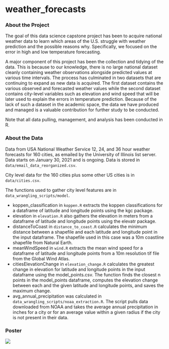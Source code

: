 # weather_forecasts

### About the Project
The goal of this data science capstone project has been to acquire national weather data to learn which areas of the U.S. struggle with weather prediction and the possible reasons why. Specifically, we focused on the error in high and low temperature forecasting.  

A major component of this project has been the collection and tidying of the data. This is because to our knowledge, there is no large national dataset cleanly containing weather observations alongside predicted values at various time intervals. The process has culminated in two datasets that are continuing to expand as new data is acquired. The first dataset contains the various observed and forecasted weather values while the second dataset contains city-level variables such as elevation and wind speed that will be later used to explain the errors in temperature prediction. Because of the lack of such a dataset in the academic space, the data we have produced and managed is a valuable contribution for further study to be conducted. 

Note that all data pulling, management, and analysis has been conducted in R.

### About the Data
Data from USA National Weather Service 12, 24, and 36 hour weather forecasts for 160 cities, as emailed by the University of Illinois list server. Data starts on January 30, 2021 and is ongoing. Data is stored in `data/email_data_reorganized.csv`.

City level data for the 160 cities plus some other US cities is in `data/cities.csv`.

The functions used to gather city level features are in `data_wrangling_scripts/model`.
* koppen_classification in `koppen.R` extracts the koppen classifications for a dataframe of latitude and longitude points using the kgc package.
* elevation in `elevation.R` also gathers the elevation in meters from a dataframe of latitude and longitude points using the elevatr package.
* distanceToCoast in `distance_to_coast.R` calculates the minimum distance between a shapefile and each latitude and longitude point in the input dataframe. The shapefile used in this case was a 10m coastline shapefile from Natural Earth.
* meanWindSpeed in `wind.R` extracts the mean wind speed for a dataframe of latitude and longitude points from a 10m resolution tif file from the Global Wind Atlas.
* citiesElevationChange in `elevation_change.R` calculates the greatest change in elevation for latitude and longitude points in the input dataframe using the model_points.csv. The function finds the closest n points in the model_points dataframe, computes the elevation change between each and the given latitude and longitude points, and saves the maximum change.
* avg_annual_precipitation was calculated in `data_wrangling_scripts/noaa_extraction.R`. The script pulls data downloaded from NOAA and takes the average annual precipitation in inches for a city or for an average value within a given radius if the city is not present in their data.

### Poster

<image src = "plots/capstone_poster.png">
